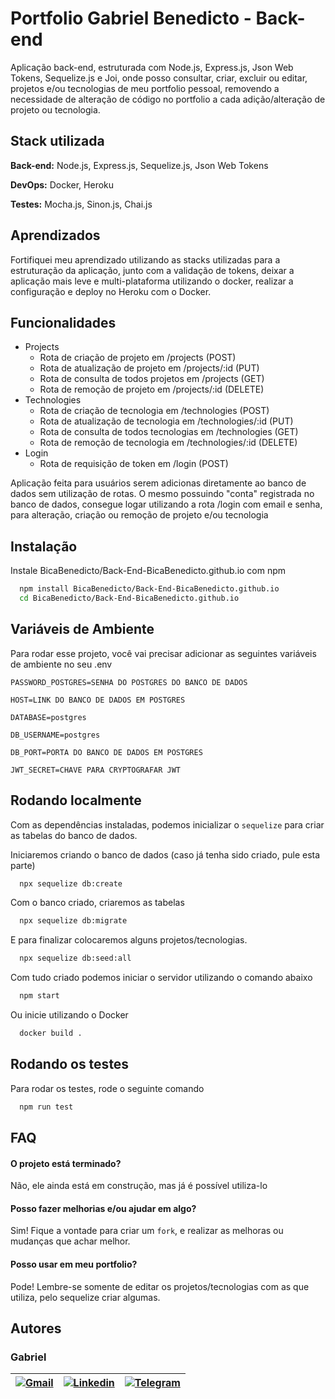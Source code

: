 
# Portfolio Gabriel Benedicto - Back-end

Aplicação back-end, estruturada com Node.js, Express.js, Json Web Tokens, Sequelize.js e Joi, onde posso consultar, criar, excluir ou editar, projetos e/ou tecnologias de meu portfolio pessoal, removendo a necessidade de alteração de código no portfolio a cada adição/alteração de projeto ou tecnologia.


## Stack utilizada

**Back-end:** Node.js, Express.js, Sequelize.js, Json Web Tokens

**DevOps:** Docker, Heroku

**Testes:** Mocha.js, Sinon.js, Chai.js


## Aprendizados

Fortifiquei meu aprendizado utilizando as stacks utilizadas para a estruturação da aplicação, junto com a validação de tokens, deixar a aplicação mais leve e multi-plataforma utilizando o docker, realizar a configuração e deploy no Heroku com o Docker.

## Funcionalidades

- Projects
  - Rota de criação de projeto em /projects (POST)
  - Rota de atualização de projeto em /projects/:id (PUT)
  - Rota de consulta de todos projetos em /projects (GET)
  - Rota de remoção de projeto em /projects/:id (DELETE)
- Technologies
  - Rota de criação de tecnologia em /technologies (POST)
  - Rota de atualização de tecnologia em /technologies/:id (PUT)
  - Rota de consulta de todos tecnologias em /technologies (GET)
  - Rota de remoção de tecnologia em /technologies/:id (DELETE)
- Login
  - Rota de requisição de token em /login (POST)

Aplicação feita para usuários serem adicionas diretamente ao banco de dados sem utilização de rotas.
O mesmo possuindo "conta" registrada no banco de dados, consegue logar utilizando a rota /login com email e senha, para alteração, criação ou remoção de projeto e/ou tecnologia

## Instalação

Instale BicaBenedicto/Back-End-BicaBenedicto.github.io com npm

```bash
  npm install BicaBenedicto/Back-End-BicaBenedicto.github.io
  cd BicaBenedicto/Back-End-BicaBenedicto.github.io
```

## Variáveis de Ambiente

Para rodar esse projeto, você vai precisar adicionar as seguintes variáveis de ambiente no seu .env

`PASSWORD_POSTGRES=SENHA DO POSTGRES DO BANCO DE DADOS`

`HOST=LINK DO BANCO DE DADOS EM POSTGRES`

`DATABASE=postgres`

`DB_USERNAME=postgres`

`DB_PORT=PORTA DO BANCO DE DADOS EM POSTGRES`

`JWT_SECRET=CHAVE PARA CRYPTOGRAFAR JWT`

## Rodando localmente


Com as dependências instaladas, podemos inicializar o `sequelize` para criar as tabelas do banco de dados.

Iniciaremos criando o banco de dados (caso já tenha sido criado, pule esta parte)

```bash
  npx sequelize db:create
```

Com o banco criado, criaremos as tabelas

```bash
  npx sequelize db:migrate
```

E para finalizar colocaremos alguns projetos/tecnologias.

```bash
  npx sequelize db:seed:all
```

Com tudo criado podemos iniciar o servidor utilizando o comando abaixo

```bash
  npm start
```

Ou inicie utilizando o Docker

```bash
  docker build .
```

## Rodando os testes

Para rodar os testes, rode o seguinte comando

```bash
  npm run test
```

## FAQ

#### O projeto está terminado?

Não, ele ainda está em construção, mas já é possível utiliza-lo

#### Posso fazer melhorias e/ou ajudar em algo?

Sim! Fique a vontade para criar um `fork`, e realizar as melhoras ou mudanças que achar melhor.

#### Posso usar em meu portfolio?

Pode! Lembre-se somente de editar os projetos/tecnologias com as que utiliza, pelo sequelize criar algumas.


## Autores
### Gabriel

| [![Gmail](https://img.shields.io/badge/Gmail-D14836?style=for-the-badge&logo=gmail&logoColor=white)](mailto:gabrielpbenedicto@gmail.com) | [![Linkedin](https://img.shields.io/badge/LinkedIn-0077B5?style=for-the-badge&logo=linkedin&logoColor=white)](https://www.linkedin.com/in/gabrielbenedicto/) | [![Telegram](https://img.shields.io/badge/Telegram-2CA5E0?style=for-the-badge&logo=telegram&logoColor=white)](https://t.me/gabrielbenedicto) |
| ------|-------|-----|
